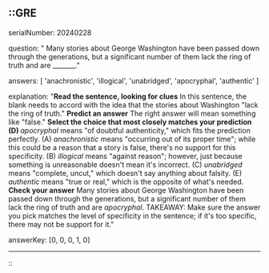 ::GRE
---

serialNumber: 20240228

question: " Many stories about George Washington have been passed down through the generations, but a significant number of them lack the ring of truth and are _______."

answers: [
  'anachronistic',
  'illogical',
  'unabridged',
  'apocryphal',
  'authentic'
]

explanation: "<strong>Read the sentence, looking for clues</strong> In this sentence, the blank needs to accord with the idea that the stories about Washington \"lack the ring of truth.\" <strong>Predict an answer</strong> The right answer will mean something like \"false.\" <strong>Select the choice that most closely matches your prediction</strong> <strong>(D) </strong><i>apocryphal</i> means \"of doubtful authenticity,\" which fits the prediction perfectly. (A) <i>anachronistic </i>means \"occurring out of its proper time\"; while this could be a reason that a story is false, there's no support for this specificity. (B) <i>illogical </i>means \"against reason\"; however, just because something is unreasonable doesn't mean it's incorrect. (C) <i>unabridged </i>means \"complete, uncut,\" which doesn't say anything about falsity. (E) <i>authentic </i>means \"true or real,\" which is the opposite of what's needed. <strong>Check your answer</strong> Many stories about George Washington have been passed down through the generations, but a significant number of them lack the ring of truth and are <i>apocryphal</i>. TAKEAWAY: Make sure the answer you pick matches the level of specificity in the sentence; if it's too specific, there may not be support for it."

answerKey: [0, 0, 0, 1, 0]

---
::